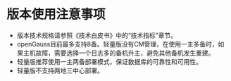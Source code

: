 # 版本使用注意事项<a name="ZH-CN_TOPIC_0289899192"></a>

-   版本技术规格请参照《技术白皮书》中的“技术指标”章节。
-   openGauss目前最多支持8备。轻量版没有CM管理，在使用一主多备时，如果主机故障，需要选择一个日志多的备机升主，避免其他备机发生重建。
-   轻量版推荐使用一主两备部署模式，保证数据库的可靠性和可用性。
-   轻量版不支持两地三中心部署。

